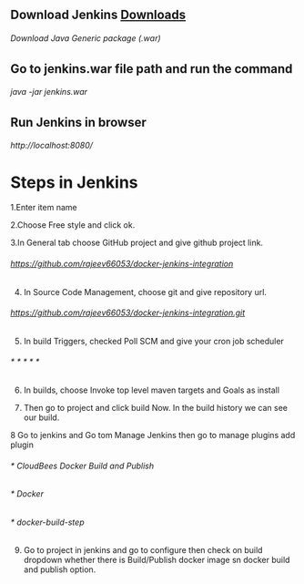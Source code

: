 ## Download Jenkins [Downloads](https://www.jenkins.io/download/)
###### Download Java Generic package (.war)

## Go to jenkins.war file path and run the command 
###### java -jar jenkins.war


## Run Jenkins in browser
###### http://localhost:8080/

# Steps in Jenkins

1.Enter item name

2.Choose Free style and click ok.

3.In General tab choose GitHub project and give github project link.
###### https://github.com/rajeev66053/docker-jenkins-integration

4. In Source Code Management, choose git and give repository url.
###### https://github.com/rajeev66053/docker-jenkins-integration.git

5. In build Triggers, checked Poll SCM and give your cron job scheduler 
###### * * * * * 

6. In builds, choose Invoke top level maven targets and Goals as install

7. Then go to project and click build Now. In the build history we can see our build.

8 Go to jenkins and  Go tom Manage Jenkins then go to manage plugins add  plugin
###### * CloudBees Docker Build and Publish
###### * Docker
###### * docker-build-step

9. Go to project in jenkins and go to configure then check on build dropdown whether there is Build/Publish docker image  sn docker build and publish option.